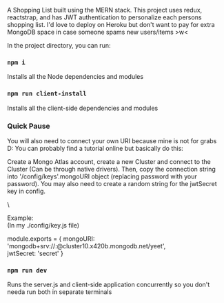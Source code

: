 A Shopping List built using the MERN stack. This project uses redux, reactstrap, and has JWT authentication to personalize each persons shopping list. I'd love to deploy on Heroku but don't want to pay for extra MongoDB space in case someone spams new users/items >w<

In the project directory, you can run:

### `npm i`

Installs all the Node dependencies and modules

### `npm run client-install`

Installs all the client-side dependencies and modules


### Quick Pause
You will also need to connect your own URI because mine is not for grabs D:
You can probably find a tutorial online but basically do this:

Create a Mongo Atlas account, create a new Cluster and connect to the Cluster (Can be through native drivers). Then, copy the connection string into '/config/keys'.mongoURI object (replacing password with your password). You may also need to create a random string for the jwtSecret key in config.

\

Example:
\
(In my ./config/key.js file)

module.exports = {
    mongoURI: 'mongodb+srv://<user>:<password>@cluster10.x420b.mongodb.net/yeet', \
    jwtSecret: 'secret'
} 

### `npm run dev`

Runs the server.js and client-side application concurrently so you don't needa run both in separate terminals
